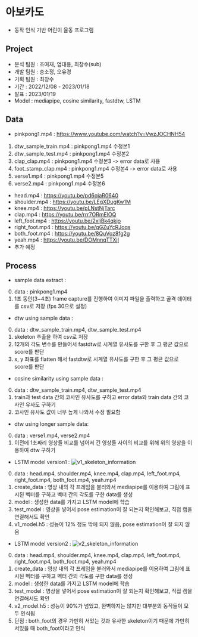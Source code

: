 # 아보카도
- 동작 인식 기반 어린이 율동 프로그램

## Project
- 분석 팀원 : 조여재, 엄대용, 최창수(sub)
- 개발 팀원 : 송소정, 오유경
- 기획 팀원 : 최창수
- 기간 : 2022/12/08 - 2023/01/18
- 발표 : 2023/01/19
- Model : mediapipe, cosine similarity, fastdtw, LSTM
 
## Data
- pinkpong1.mp4 : https://www.youtube.com/watch?v=VwzJOCHNH54
 1. dtw_sample_train.mp4 : pinkpong1.mp4 수정본1
 2. dtw_sample_test.mp4 : pinkpong1.mp4 수정본2
 3. clap_clap.mp4 : pinkpong1.mp4 수정본3 -> error data로 사용
 4. foot_stamp_clap.mp4 : pinkpong1.mp4 수정본4 -> error data로 사용
 5. verse1.mp4 : pinkpong1.mp4 수정본5
 6. verse2.mp4 : pinkpong1.mp4 수정본6
- head.mp4 : https://youtu.be/pd6qiaR0640
- shoulder.mp4 : https://youtu.be/LEgXDugKw1M
- knee.mp4 : https://youtu.be/pLNstNjTarc
- clap.mp4 : https://youtu.be/rrr7ORmElOQ
- left_foot.mp4 : https://youtu.be/2xljBk4qkjo
- right_foot.mp4 : https://youtu.be/qGZuYcRJoqs
- both_foot.mp4 : https://youtu.be/8QuVoz8fg2g
- yeah.mp4 : https://youtu.be/DOMnnqTTXjI
- 추가 예정
 
## Process
- sample data extract : 
 0. data : pinkpong1.mp4
 1. 1초 동안(3~4초) frame capture를 진행하여 이미지 파일을 출력하고 골격 데이터를 csv로 저장 (fps 30으로 설정)
- dtw using sample data :
 0. data : dtw_sample_train.mp4, dtw_sample_test.mp4
 1. skeleton 추출을 하여 csv로 저장
 2. 12개의 각도 변수를 만들어서 fastdtw로 시계열 유사도를 구한 후 그 평균 값으로 score를 판단
 3. x, y 좌표를 flatten 해서 fastdtw로 시계열 유사도를 구한 후 그 평균 값으로 score를 판단
- cosine similarity using sample data : 
 0. data : dtw_sample_train.mp4, dtw_sample_test.mp4
 1. train과 test data 간의 코사인 유사도를 구하고 error data와 train data 간의 코사인 유사도 구하기 
 2. 코사인 유사도 값이 너무 높게 나와서 수정 필요함
- dtw using longer sample data: 
 0. data : verse1.mp4, verse2.mp4
 1. 이전에 1초짜리 영상들 비교를 넘어서 긴 영상들 사이의 비교를 위해 위의 영상을 이용하여 dtw 구하기
 - LSTM model version1 :
 ![v1_skeleton_information](https://user-images.githubusercontent.com/109574182/211456133-044905fd-415d-4de4-9870-4c19f648aadd.jpg)
 0. data : head.mp4, shoulder.mp4, knee.mp4, clap.mp4, left_foot.mp4, right_foot.mp4, both_foot.mp4, yeah.mp4
 1. create_data : 영상 내의 각 프레임을 불러와서 mediapipe를 이용하여 그림에 표시된 벡터를 구하고 벡터 간의 각도를 구한 data를 생성
 2. model : 생성한 data를 가지고 LSTM model에 학습
 3. test_model : 영상을 넣어서 pose estimation이 잘 되는지 확인해보고, 직접 캠을 연결해서도 확인
 4. v1_model.h5 : 성능이 12% 정도 밖에 되지 않음, pose estimation이 잘 되지 않음
 - LSTM model version2 :
 ![v2_skeleton_information](https://user-images.githubusercontent.com/109574182/211456698-d79636fd-3f8c-4117-a618-16391783a932.jpg)
 0. data : head.mp4, shoulder.mp4, knee.mp4, clap.mp4, left_foot.mp4, right_foot.mp4, both_foot.mp4, yeah.mp4
 1. create_data : 영상 내의 각 프레임을 불러와서 mediapipe를 이용하여 그림에 표시된 벡터를 구하고 벡터 간의 각도를 구한 data를 생성
 2. model : 생성한 data를 가지고 LSTM model에 학습
 3. test_model : 영상을 넣어서 pose estimation이 잘 되는지 확인해보고, 직접 캠을 연결해서도 확인
 4. v2_model.h5 : 성능이 90%가 넘었고, 완벽하지는 않지만 대부분의 동작들이 모두 인식됨
 5. 단점 : both_foot의 경우 가만히 서있는 것과 유사한 skeleton이기 때문에 가만히 서있을 때 both_foot이라고 인식
 
